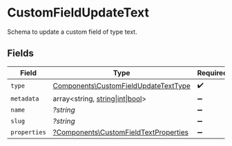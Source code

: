 # CustomFieldUpdateText

Schema to update a custom field of type text.


## Fields

| Field                                                                                         | Type                                                                                          | Required                                                                                      | Description                                                                                   |
| --------------------------------------------------------------------------------------------- | --------------------------------------------------------------------------------------------- | --------------------------------------------------------------------------------------------- | --------------------------------------------------------------------------------------------- |
| `type`                                                                                        | [Components\CustomFieldUpdateTextType](../../Models/Components/CustomFieldUpdateTextType.md)  | :heavy_check_mark:                                                                            | N/A                                                                                           |
| `metadata`                                                                                    | array<string, [string\|int\|bool](../../Models/Components/CustomFieldUpdateTextMetadata.md)>  | :heavy_minus_sign:                                                                            | N/A                                                                                           |
| `name`                                                                                        | *?string*                                                                                     | :heavy_minus_sign:                                                                            | N/A                                                                                           |
| `slug`                                                                                        | *?string*                                                                                     | :heavy_minus_sign:                                                                            | N/A                                                                                           |
| `properties`                                                                                  | [?Components\CustomFieldTextProperties](../../Models/Components/CustomFieldTextProperties.md) | :heavy_minus_sign:                                                                            | N/A                                                                                           |
